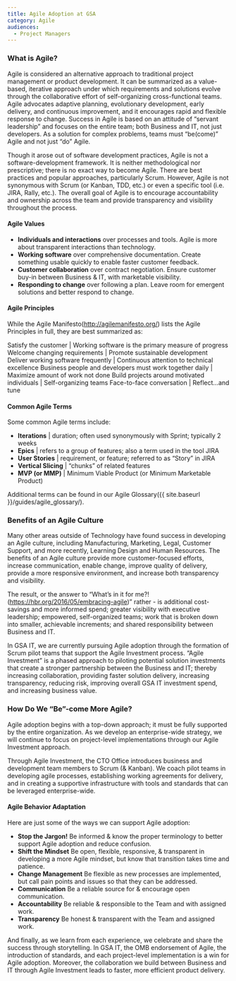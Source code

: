 ```yaml
---
title: Agile Adoption at GSA
category: Agile
audiences:
  - Project Managers
---
```


### What is Agile?

Agile is considered an alternative approach to traditional project management or product development. It can be summarized as a value-based, iterative approach under which requirements and solutions evolve through the collaborative effort of self-organizing cross-functional teams. Agile advocates adaptive planning, evolutionary development, early delivery, and continuous improvement, and it encourages rapid and flexible response to change. Success in Agile is based on an attitude of “servant leadership” and focuses on the entire team; both Business and IT, not just developers. As a solution for complex problems, teams must “be(come)” Agile and not just “do” Agile.

Though it arose out of software development practices, Agile is not a software-development framework. It is neither methodological nor prescriptive; there is no exact way to become Agile. There are best practices and popular approaches, particularly Scrum. However, Agile is not synonymous with Scrum (or Kanban, TDD, etc.) or even a specific tool (i.e. JIRA, Rally, etc.). The overall goal of Agile is to encourage accountability and ownership across the team and provide transparency and visibility throughout the process.

#### Agile Values

* **Individuals and interactions** over processes and tools. Agile is more about transparent interactions than technology.
* **Working software** over comprehensive documentation. Create something usable quickly to enable faster customer feedback. 
* **Customer collaboration** over contract negotiation. Ensure customer buy-in between Business & IT, with marketable visibility.
* **Responding to change** over following a plan. Leave room for emergent solutions and better respond to change.

#### Agile Principles
While the Agile Manifesto(http://agilemanifesto.org/) lists the Agile Principles in full, they are best summarized as:

Satisfy the customer | Working software is the primary measure of progress
Welcome changing requirements | Promote sustainable development
Deliver working software frequently | Continuous attention to technical excellence
Business people and developers must work together daily | Maximize amount of work not done
Build projects around motivated individuals | Self-organizing teams
Face-to-face conversation | Reflect...and tune

#### Common Agile Terms
Some common Agile terms include:

* **Iterations** | duration; often used synonymously with Sprint; typically 2 weeks
* **Epics**	| refers to a group of features; also a term used in the tool JIRA
* **User Stories** | requirement, or feature; referred to as “Story” in JIRA
* **Vertical Slicing** | “chunks” of related features
* **MVP (or MMP)** | Minimum Viable Product (or Minimum Marketable Product)

Additional terms can be found in our Agile Glossary({{ site.baseurl }}/guides/agile_glossary/).

### Benefits of an Agile Culture
Many other areas outside of Technology have found success in developing an Agile culture, including Manufacturing, Marketing, Legal, Customer Support, and more recently, Learning Design and Human Resources. The benefits of an Agile culture provide more customer-focused efforts, increase communication, enable change, improve quality of delivery, provide a more responsive environment, and increase both transparency and visibility. 

The result, or the answer to “What’s in it for me?!(https://hbr.org/2016/05/embracing-agile)” rather - is additional cost-savings and more informed spend; greater visibility with executive leadership; empowered, self-organized teams; work that is broken down into smaller, achievable increments; and shared responsibility between Business and IT.

In GSA IT, we are currently pursuing Agile adoption through the formation of Scrum pilot teams that support the Agile Investment process. “Agile Investment” is a phased approach to piloting potential solution investments that create a stronger partnership between the Business and IT; thereby increasing collaboration, providing faster solution delivery, increasing transparency, reducing risk, improving overall GSA IT investment spend, and increasing business value.

### How Do We “Be”-come More Agile?
Agile adoption begins with a top-down approach; it must be fully supported by the entire organization. As we develop an enterprise-wide strategy, we will continue to focus on project-level implementations through our Agile Investment approach.

Through Agile Investment, the CTO Office introduces business and development team members to Scrum (& Kanban). We coach pilot teams in developing agile processes, establishing working agreements for delivery, and in creating a supportive infrastructure with tools and standards that can be leveraged enterprise-wide.

#### Agile Behavior Adaptation
Here are just some of the ways we can support Agile adoption:

* **Stop the Jargon!**      Be informed & know the proper terminology to better support Agile adoption and reduce confusion.
* **Shift the Mindset**     Be open, flexible, responsive, & transparent in developing a more Agile mindset, but know that transition takes time and patience.
* **Change Management**     Be flexible as new processes are implemented, but call pain points and issues so that they can be addressed.
* **Communication**         Be a reliable source for & encourage open communication.
* **Accountability**        Be reliable & responsible to the Team and with assigned work.
* **Transparency**          Be honest & transparent with the Team and assigned work.

And finally, as we learn from each experience, we celebrate and share the success through storytelling. In GSA IT, the OMB endorsement of Agile, the introduction of standards, and each project-level implementation is a win for Agile adoption. Moreover, the collaboration we build between Business and IT through Agile Investment leads to faster, more efficient product delivery.
